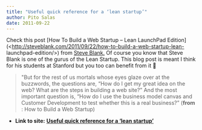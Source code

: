 ```yaml
---
title: "Useful quick reference for a ‘lean startup’"
author: Pito Salas
date: 2011-09-22
---
```


Check this post [How To Build a Web Startup – Lean LaunchPad
Edition](<http://steveblank.com/2011/09/22/how-to-build-a-web-startup-lean-
launchpad-edition/>) from [Steve Blank.](<http://steveblank.com/feed/>) Of
course you know that Steve Blank is one of the gurus of the Lean Startup. This
blog post is meant I think for his students at Stanford but you too can
benefit from it 🙂

> "But for the rest of us mortals whose eyes glaze over at the buzzwords, the
> questions are, “How do I get my great idea on the web? What are the steps in
> building a web site?” And the most important question is, “How do I use the
> business model canvas and Customer Development to test whether this is a
> real business?” (**from** : How to Build a Web Startup)


* **Link to site:** **[Useful quick reference for a ‘lean startup’](None)**
